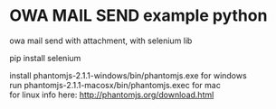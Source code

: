 # OWA MAIL SEND example python
owa mail send with attachment, with selenium lib

pip install selenium <br>

install phantomjs-2.1.1-windows/bin/phantomjs.exe for windows<br>
run phantomjs-2.1.1-macosx/bin/phantomjs.exec for mac<br>
for linux info here: http://phantomjs.org/download.html <br>
